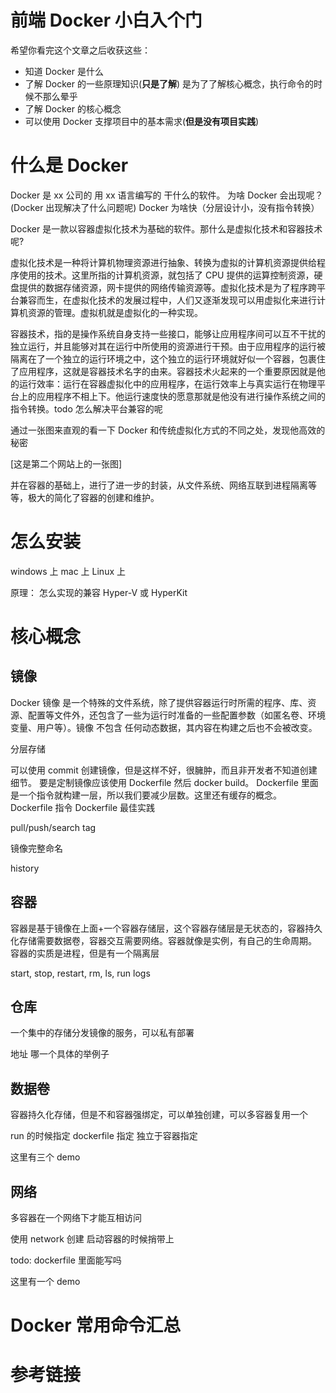 # 前端 Docker 小白入个门

希望你看完这个文章之后收获这些：
- 知道 Docker 是什么
- 了解 Docker 的一些原理知识(**只是了解**)
  是为了了解核心概念，执行命令的时候不那么晕乎
- 了解 Docker 的核心概念
- 可以使用 Docker 支撑项目中的基本需求(**但是没有项目实践**)

# 什么是 Docker

Docker 是 xx 公司的 用 xx 语言编写的 干什么的软件。
为啥 Docker 会出现呢？(Docker 出现解决了什么问题呢)
Docker 为啥快（分层设计小，没有指令转换）

Docker 是一款以容器虚拟化技术为基础的软件。那什么是虚拟化技术和容器技术呢?

虚拟化技术是一种将计算机物理资源进行抽象、转换为虚拟的计算机资源提供给程序使用的技术。这里所指的计算机资源，就包括了 CPU 提供的运算控制资源，硬盘提供的数据存储资源，网卡提供的网络传输资源等。虚拟化技术是为了程序跨平台兼容而生，在虚拟化技术的发展过程中，人们又逐渐发现可以用虚拟化来进行计算机资源的管理。虚拟机就是虚拟化的一种实现。

容器技术，指的是操作系统自身支持一些接口，能够让应用程序间可以互不干扰的独立运行，并且能够对其在运行中所使用的资源进行干预。由于应用程序的运行被隔离在了一个独立的运行环境之中，这个独立的运行环境就好似一个容器，包裹住了应用程序，这就是容器技术名字的由来。容器技术火起来的一个重要原因就是他的运行效率：运行在容器虚拟化中的应用程序，在运行效率上与真实运行在物理平台上的应用程序不相上下。他运行速度快的愿意那就是他没有进行操作系统之间的指令转换。todo 怎么解决平台兼容的呢

通过一张图来直观的看一下 Docker 和传统虚拟化方式的不同之处，发现他高效的秘密

[这是第二个网站上的一张图]

并在容器的基础上，进行了进一步的封装，从文件系统、网络互联到进程隔离等等，极大的简化了容器的创建和维护。

# 怎么安装

windows 上
mac 上
Linux 上

原理：
怎么实现的兼容 Hyper-V 或 HyperKit

# 核心概念

## 镜像

Docker 镜像 是一个特殊的文件系统，除了提供容器运行时所需的程序、库、资源、配置等文件外，还包含了一些为运行时准备的一些配置参数（如匿名卷、环境变量、用户等）。镜像 不包含 任何动态数据，其内容在构建之后也不会被改变。

分层存储

可以使用 commit 创建镜像，但是这样不好，很臃肿，而且非开发者不知道创建细节。
要是定制镜像应该使用 Dockerfile 然后 docker build。
Dockerfile 里面是一个指令就构建一层，所以我们要减少层数。这里还有缓存的概念。
Dockerfile 指令
Dockerfile 最佳实践

pull/push/search
tag

镜像完整命名

history

## 容器

容器是基于镜像在上面+一个容器存储层，这个容器存储层是无状态的，容器持久化存储需要数据卷，容器交互需要网络。容器就像是实例，有自己的生命周期。
容器的实质是进程，但是有一个隔离层

start, stop, restart, rm, ls, run
logs

## 仓库

一个集中的存储分发镜像的服务，可以私有部署

地址
哪一个具体的举例子

## 数据卷

容器持久化存储，但是不和容器强绑定，可以单独创建，可以多容器复用一个

run 的时候指定
dockerfile 指定
独立于容器指定

这里有三个 demo

## 网络

多容器在一个网络下才能互相访问

使用 network 创建
启动容器的时候捎带上

todo: dockerfile 里面能写吗

这里有一个 demo


# Docker 常用命令汇总


# 参考链接
